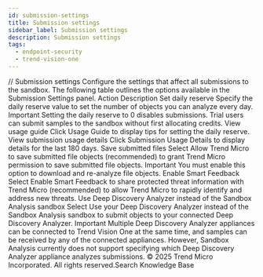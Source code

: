 ```yaml
---
id: submission-settings
title: Submission settings
sidebar_label: Submission settings
description: Submission settings
tags:
  - endpoint-security
  - trend-vision-one
---
```


/*<![CDATA[*/ $('#title').html($('meta[name=map-description]').attr('content')); /*]]>*/ Submission settings Configure the settings that affect all submissions to the sandbox. The following table outlines the options available in the Submission Settings panel. Action Description Set daily reserve Specify the daily reserve value to set the number of objects you can analyze every day. Important Setting the daily reserve to 0 disables submissions. Trial users can submit samples to the sandbox without first allocating credits. View usage guide Click Usage Guide to display tips for setting the daily reserve. View submission usage details Click Submission Usage Details to display details for the last 180 days. Save submitted files Select Allow Trend Micro to save submitted file objects (recommended) to grant Trend Micro permission to save submitted file objects. Important You must enable this option to download and re-analyze file objects. Enable Smart Feedback Select Enable Smart Feedback to share protected threat information with Trend Micro (recommended) to allow Trend Micro to rapidly identify and address new threats. Use Deep Discovery Analyzer instead of the Sandbox Analysis sandbox Select Use your Deep Discovery Analyzer instead of the Sandbox Analysis sandbox to submit objects to your connected Deep Discovery Analyzer. Important Multiple Deep Discovery Analyzer appliances can be connected to Trend Vision One at the same time, and samples can be received by any of the connected appliances. However, Sandbox Analysis currently does not support specifying which Deep Discovery Analyzer appliance analyzes submissions. © 2025 Trend Micro Incorporated. All rights reserved.Search Knowledge Base